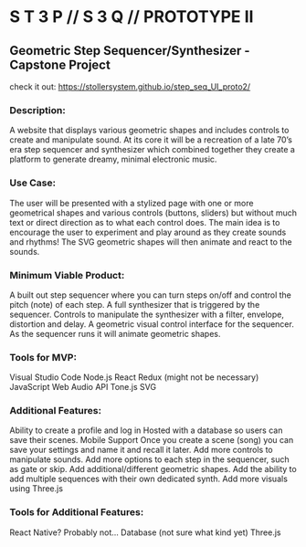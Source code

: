 # S T 3 P // S 3 Q // PROTOTYPE II

## Geometric Step Sequencer/Synthesizer - Capstone Project 

check it out: https://stollersystem.github.io/step_seq_UI_proto2/

### Description:
A website that displays various geometric shapes and includes controls to create and manipulate sound. At its core it will be a recreation of a late 70’s era step sequencer and synthesizer which combined together they create a platform to generate dreamy, minimal electronic music. 

### Use Case:
The user will be presented with a stylized page with one or more geometrical shapes and various controls (buttons, sliders) but without much text or direct direction as to what each control does. The main idea is to encourage the user to experiment and play around as they create sounds and rhythms! The SVG geometric shapes will then animate and react to the sounds.  

### Minimum Viable Product:
A built out step sequencer where you can turn steps on/off and control the pitch (note) of each step.
A full synthesizer that is triggered by the sequencer. 
Controls to manipulate the synthesizer with a filter, envelope, distortion and delay. 
A geometric visual control interface for the sequencer.
As the sequencer runs it will animate geometric shapes. 

### Tools for MVP:
Visual Studio Code
Node.js
React
Redux (might not be necessary) 
JavaScript
Web Audio API
Tone.js
SVG

### Additional Features:
Ability to create a profile and log in
Hosted with a database so users can save their scenes. 
Mobile Support 
Once you create a scene (song) you can save your settings and name it and recall it later. 
Add more controls to manipulate sounds.
Add more options to each step in the sequencer, such as gate or skip. 
Add additional/different geometric shapes.
Add the ability to add multiple sequences with their own dedicated synth. 
Add more visuals using Three.js 

### Tools for Additional Features:
React Native? Probably not... 
Database (not sure what kind yet)
Three.js




